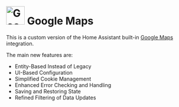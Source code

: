 # <img src="https://brands.home-assistant.io/google_maps/icon.png" alt="Google Maps" width="50" height="50"/> Google Maps

This is a custom version of the Home Assistant built-in [Google Maps](https://www.home-assistant.io/integrations/google_maps/) integration.

The main new features are:
- Entity-Based Instead of Legacy
- UI-Based Configuration
- Simplified Cookie Management
- Enhanced Error Checking and Handling
- Saving and Restoring State
- Refined Filtering of Data Updates
